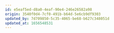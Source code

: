 ```yaml
---
id: e5eaf5ed-d8a0-4eaf-90e4-246e26582a98
origin: 3540f0d4-7cf0-491b-b64d-5e6cb9df9303
updated_by: 7d709850-5c35-4065-be68-b627c348051d
updated_at: 1656548531
---
```

